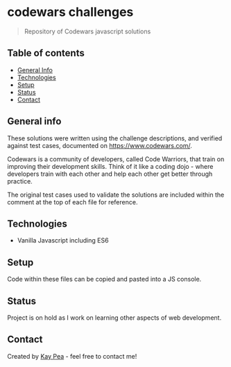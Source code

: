 # codewars challenges
> Repository of Codewars javascript solutions

## Table of contents
* [General Info](#general-info)
* [Technologies](#technologies)
* [Setup](#setup)
* [Status](#status)
* [Contact](#contact)

## General info
These solutions were written using the challenge descriptions, and verified against test cases, documented on https://www.codewars.com/.  

Codewars is a community of developers, called Code Warriors, that train on improving their development skills. Think of it like a coding dojo - where developers train with each other and help each other get better through practice.

The original test cases used to validate the solutions are included within the comment at the top of each file for reference. 

## Technologies
* Vanilla Javascript including ES6

## Setup
Code within these files can be copied and pasted into a JS console.   

## Status
Project is on hold as I work on learning other aspects of web development. 

## Contact
Created by [Kay Pea](#) - feel free to contact me!